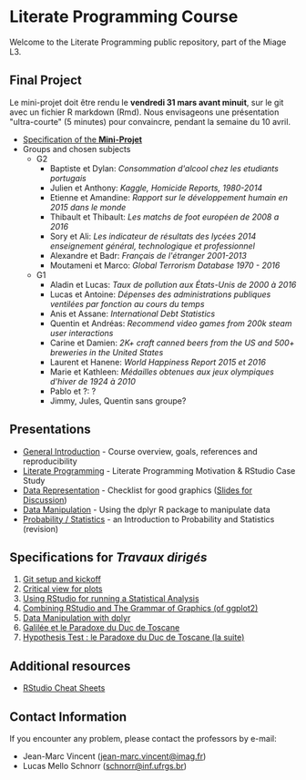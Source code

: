 # Literate Programming Course

Welcome to the Literate Programming public repository, part of the Miage L3.

## Final Project

Le mini-projet doit être rendu le **vendredi 31 mars avant minuit**,
sur le git avec un fichier R markdown (Rmd). Nous envisageons une
présentation "ultra-courte" (5 minutes) pour convaincre, pendant la
semaine du 10 avril.

- [Specification of the **Mini-Projet**](./Project.espec.md)
- Groups and chosen subjects
  - G2
    - Baptiste et Dylan: *Consommation d'alcool chez les etudiants portugais*
    - Julien et Anthony: *Kaggle, Homicide Reports, 1980-2014*
    - Etienne et Amandine: *Rapport sur le développement humain en 2015 dans le monde*
    - Thibault et Thibault: *Les matchs de foot européen de 2008 a 2016*
    - Sory et Ali: *Les indicateur de résultats des lycées 2014 enseignement général, technologique et professionnel*
    - Alexandre et Badr: *Français de l'étranger 2001-2013*
    - Moutameni et Marco: *Global Terrorism Database 1970 - 2016*
  - G1
    - Aladin et Lucas: *Taux de pollution aux États-Unis de 2000 à 2016*
    - Lucas et Antoine: *Dépenses des administrations publiques ventilées par fonction au cours du temps*
    - Anis et Assane: *International Debt Statistics*
    - Quentin et Andréas: *Recommend video games from 200k steam user interactions*
    - Carine et Damien: *2K+ craft canned beers from the US and 500+ breweries in the United States*
    - Laurent et Hanene: *World Happiness Report 2015 et 2016*
    - Marie et Kathleen: *Médailles obtenues aux jeux olympiques d'hiver de 1924 à 2010*
    - Pablo et ?: ?
    - Jimmy, Jules, Quentin sans groupe?

## Presentations

- [General Introduction](./Presentation/0-Introduction/Transp-Prog-Lit-2017.pdf) - Course overview, goals, references and reproducibility
- [Literate Programming](./Presentation/1-LitProg/1-LitProg.pdf) - Literate Programming Motivation & RStudio Case Study
- [Data Representation](./Presentation/2-Visualization/main/Visualisation.2017.02.07.pdf) - Checklist for good graphics ([Slides for Discussion](./Presentation/2-Visualization/2-Visualization.pdf))
- [Data Manipulation](./Presentation/3-Manipulation/3-Manipulation.pdf) - Using the dplyr R package to manipulate data
- [Probability / Statistics](./Presentation/4-RevProbability/3_introduction_to_statistics_sel.pdf) - an Introduction to Probability and Statistics (revision)

## Specifications for *Travaux dirigés*

1. [Git setup and kickoff](./TD1.espec.md)
2. [Critical view for plots](./TD2.espec.md)
3. [Using RStudio for running a Statistical Analysis](./TD3.espec.md)
4. [Combining RStudio and The Grammar of Graphics (of ggplot2)](./TD4.espec.md)
5. [Data Manipulation with dplyr](./TD5.espec.md)
6. [Galilée et le Paradoxe du Duc de Toscane](./TD6.espec.md)
7. [Hypothesis Test : le Paradoxe du Duc de Toscane (la suite)](./TD7/TD7.Rmd)

## Additional resources

- [RStudio Cheat Sheets](https://www.rstudio.com/resources/cheatsheets/)

## Contact Information

If you encounter any problem, please contact the professors by e-mail:
- Jean-Marc Vincent (jean-marc.vincent@imag.fr)
- Lucas Mello Schnorr (schnorr@inf.ufrgs.br)
